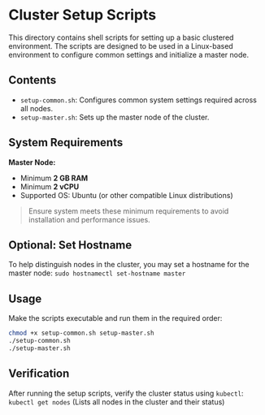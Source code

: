 # Cluster Setup Scripts

This directory contains shell scripts for setting up a basic clustered environment. The scripts are designed to be used in a Linux-based environment to configure common settings and initialize a master node.

## Contents

- `setup-common.sh`: Configures common system settings required across all nodes.
- `setup-master.sh`: Sets up the master node of the cluster.

## System Requirements

**Master Node:**
- Minimum **2 GB RAM**
- Minimum **2 vCPU**
- Supported OS: Ubuntu (or other compatible Linux distributions)

> Ensure system meets these minimum requirements to avoid installation and performance issues.

## Optional: Set Hostname

To help distinguish nodes in the cluster, you may set a hostname for the master node: `sudo hostnamectl set-hostname master`

## Usage

Make the scripts executable and run them in the required order:

```bash
chmod +x setup-common.sh setup-master.sh
./setup-common.sh
./setup-master.sh
```
## Verification

After running the setup scripts, verify the cluster status using `kubectl`:  `kubectl get nodes` (Lists all nodes in the cluster and their status)


